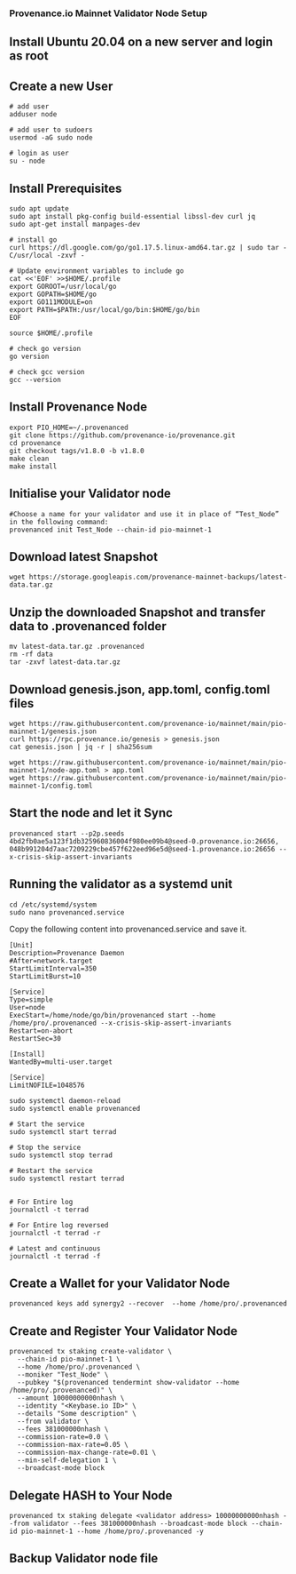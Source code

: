 ### Provenance.io Mainnet Validator Node Setup

## Install Ubuntu 20.04 on a new server and login as root
## Create a new User

```
# add user
adduser node

# add user to sudoers
usermod -aG sudo node

# login as user
su - node
```

## Install Prerequisites

```
sudo apt update
sudo apt install pkg-config build-essential libssl-dev curl jq
sudo apt-get install manpages-dev

# install go
curl https://dl.google.com/go/go1.17.5.linux-amd64.tar.gz | sudo tar -C/usr/local -zxvf -

# Update environment variables to include go
cat <<'EOF' >>$HOME/.profile
export GOROOT=/usr/local/go
export GOPATH=$HOME/go
export GO111MODULE=on
export PATH=$PATH:/usr/local/go/bin:$HOME/go/bin
EOF

source $HOME/.profile

# check go version
go version

# check gcc version
gcc --version
```

## Install Provenance Node

```
export PIO_HOME=~/.provenanced
git clone https://github.com/provenance-io/provenance.git
cd provenance
git checkout tags/v1.8.0 -b v1.8.0
make clean
make install
```

## Initialise your Validator node
```
#Choose a name for your validator and use it in place of “Test_Node” in the following command:
provenanced init Test_Node --chain-id pio-mainnet-1
```
## Download latest Snapshot
```
wget https://storage.googleapis.com/provenance-mainnet-backups/latest-data.tar.gz
```
## Unzip the downloaded Snapshot and transfer data to .provenanced folder
```
mv latest-data.tar.gz .provenanced
rm -rf data
tar -zxvf latest-data.tar.gz
```

## Download genesis.json, app.toml, config.toml files
```
wget https://raw.githubusercontent.com/provenance-io/mainnet/main/pio-mainnet-1/genesis.json
curl https://rpc.provenance.io/genesis > genesis.json
cat genesis.json | jq -r | sha256sum

wget https://raw.githubusercontent.com/provenance-io/mainnet/main/pio-mainnet-1/node-app.toml > app.toml
wget https://raw.githubusercontent.com/provenance-io/mainnet/main/pio-mainnet-1/config.toml
```
## Start the node and let it Sync
```
provenanced start --p2p.seeds 4bd2fb0ae5a123f1db325960836004f980ee09b4@seed-0.provenance.io:26656, 048b991204d7aac7209229cbe457f622eed96e5d@seed-1.provenance.io:26656 --x-crisis-skip-assert-invariants
```

## Running the validator as a systemd unit
```
cd /etc/systemd/system
sudo nano provenanced.service
```
Copy the following content into provenanced.service and save it.
```
[Unit]
Description=Provenance Daemon
#After=network.target
StartLimitInterval=350
StartLimitBurst=10

[Service]
Type=simple
User=node
ExecStart=/home/node/go/bin/provenanced start --home /home/pro/.provenanced --x-crisis-skip-assert-invariants
Restart=on-abort
RestartSec=30

[Install]
WantedBy=multi-user.target

[Service]
LimitNOFILE=1048576
```

```
sudo systemctl daemon-reload
sudo systemctl enable provenanced

# Start the service
sudo systemctl start terrad

# Stop the service
sudo systemctl stop terrad

# Restart the service
sudo systemctl restart terrad


# For Entire log
journalctl -t terrad

# For Entire log reversed
journalctl -t terrad -r

# Latest and continuous
journalctl -t terrad -f
```

## Create a Wallet for your Validator Node
```
provenanced keys add synergy2 --recover  --home /home/pro/.provenanced
```

## Create and Register Your Validator Node
```
provenanced tx staking create-validator \
  --chain-id pio-mainnet-1 \
  --home /home/pro/.provenanced \
  --moniker "Test_Node" \
  --pubkey "$(provenanced tendermint show-validator --home /home/pro/.provenanced)" \
  --amount 10000000000nhash \
  --identity "<Keybase.io ID>" \
  --details "Some description" \
  --from validator \
  --fees 381000000nhash \
  --commission-rate=0.0 \
  --commission-max-rate=0.05 \
  --commission-max-change-rate=0.01 \
  --min-self-delegation 1 \
  --broadcast-mode block
```

## Delegate HASH to Your Node
```
provenanced tx staking delegate <validator address> 10000000000nhash --from validator --fees 381000000nhash --broadcast-mode block --chain-id pio-mainnet-1 --home /home/pro/.provenanced -y
```
## Backup Validator node file



